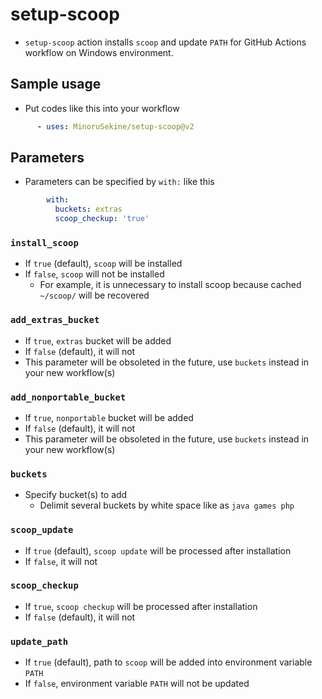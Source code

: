 # setup-scoop

- `setup-scoop` action installs `scoop` and update `PATH` for GitHub Actions workflow on Windows environment.

## Sample usage

- Put codes like this into your workflow
```yaml
      - uses: MinoruSekine/setup-scoop@v2
```

## Parameters

- Parameters can be specified by `with:` like this
```yaml
        with:
          buckets: extras
          scoop_checkup: 'true'
```

### `install_scoop`

- If `true` (default), `scoop` will be installed
- If `false`, `scoop` will not be installed
  - For example, it is unnecessary to install scoop because cached `~/scoop/` will be recovered

### `add_extras_bucket`

- If `true`, `extras` bucket will be added
- If `false` (default), it will not
- This parameter will be obsoleted in the future, use `buckets` instead in your new workflow(s)

### `add_nonportable_bucket`

- If `true`, `nonportable` bucket will be added
- If `false` (default), it will not
- This parameter will be obsoleted in the future, use `buckets` instead in your new workflow(s)

### `buckets`

- Specify bucket(s) to add
  - Delimit several buckets by white space like as `java games php`

### `scoop_update`

- If `true` (default), `scoop update` will be processed after installation
- If `false`, it will not

### `scoop_checkup`

- If `true`, `scoop checkup` will be processed after installation
- If `false` (default), it will not

### `update_path`

- If `true` (default), path to `scoop` will be added into environment variable `PATH`
- If `false`, environment variable `PATH` will not be updated

